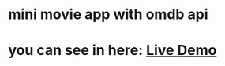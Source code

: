 # mini movie app with omdb api
#  you can see in here: <a href="https://mini-movie-app-with-omdb-api.netlify.app">Live Demo</a>